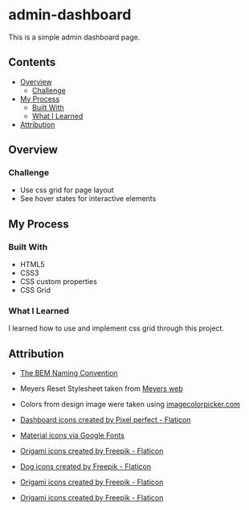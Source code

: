 # admin-dashboard

This is a simple admin dashboard page.

## Contents
- [Overview](#overview)
  - [Challenge](#challenge)
- [My Process](#my-process)
  - [Built With](#built-with)
  - [What I Learned](#what-i-learned)
- [Attribution](#attribution)
  
## Overview

### Challenge

- Use css grid for page layout
- See hover states for interactive elements

## My Process

### Built With

- HTML5
- CSS3
- CSS custom properties
- CSS Grid

### What I Learned

I learned how to use and implement css grid through this project. 

## Attribution

- <a href="https://www.freecodecamp.org/news/css-naming-conventions-that-will-save-you-hours-of-debugging-35cea737d849/"> The BEM Naming Convention </a>

- Meyers Reset Stylesheet taken from <a href="https://meyerweb.com/eric/tools/css/reset/"> Meyers web </a>

- Colors from design image were taken using <a href="https://imagecolorpicker.com/" title="image color picker website"> imagecolorpicker.com </a>

- <a href="https://www.flaticon.com/free-icons/dashboard" title="dashboard icons">Dashboard icons created by Pixel perfect - Flaticon</a>

- <a href="https://fonts.google.com/icons?icon.style=Outlined&icon.set=Material+Icons"> Material icons via Google Fonts </a>

- <a href="https://www.flaticon.com/free-icons/origami" title="origami icons">Origami icons created by Freepik - Flaticon</a>

- <a href="https://www.flaticon.com/free-icons/dog" title="dog icons">Dog icons created by Freepik - Flaticon</a>

- <a href="https://www.flaticon.com/free-icons/origami" title="origami icons">Origami icons created by Freepik - Flaticon</a>

- <a href="https://www.flaticon.com/free-icons/origami" title="origami icons">Origami icons created by Freepik - Flaticon</a>
